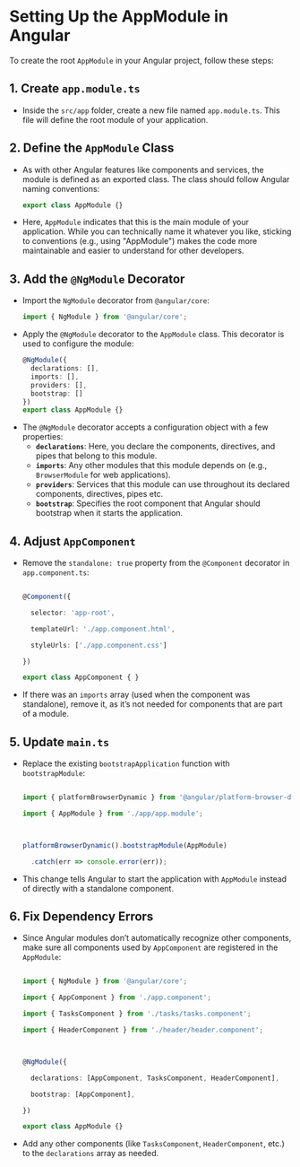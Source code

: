 
# Setting Up the AppModule in Angular

To create the root `AppModule` in your Angular project, follow these steps:

## 1. Create `app.module.ts`
- Inside the `src/app` folder, create a new file named `app.module.ts`. This file will define the root module of your application.

## 2. Define the `AppModule` Class
- As with other Angular features like components and services, the module is defined as an exported class. The class should follow Angular naming conventions:
    ```typescript
    export class AppModule {}
    ```
- Here, `AppModule` indicates that this is the main module of your application. While you can technically name it whatever you like, sticking to conventions (e.g., using "AppModule") makes the code more maintainable and easier to understand for other developers.

## 3. Add the `@NgModule` Decorator
- Import the `NgModule` decorator from `@angular/core`:
    ```typescript
    import { NgModule } from '@angular/core';
    ```
- Apply the `@NgModule` decorator to the `AppModule` class. This decorator is used to configure the module:
    ```typescript
    @NgModule({
      declarations: [],
      imports: [],
      providers: [],
      bootstrap: []
    })
    export class AppModule {}
    ```
- The `@NgModule` decorator accepts a configuration object with a few properties:
    - **`declarations`**: Here, you declare the components, directives, and pipes that belong to this module.
    - **`imports`**: Any other modules that this module depends on (e.g., `BrowserModule` for web applications).
    - **`providers`**: Services that this module can use throughout its declared components, directives, pipes etc.
    - **`bootstrap`**: Specifies the root component that Angular should bootstrap when it starts the application.

## 4. Adjust `AppComponent`

   - Remove the `standalone: true` property from the `@Component` decorator in `app.component.ts`:

     ```typescript

     @Component({

       selector: 'app-root',

       templateUrl: './app.component.html',

       styleUrls: ['./app.component.css']

     })

     export class AppComponent { }

     ```

   - If there was an `imports` array (used when the component was standalone), remove it, as it’s not needed for components that are part of a module.



## 5. Update `main.ts`

   - Replace the existing `bootstrapApplication` function with `bootstrapModule`:

     ```typescript

     import { platformBrowserDynamic } from '@angular/platform-browser-dynamic';

     import { AppModule } from './app/app.module';



     platformBrowserDynamic().bootstrapModule(AppModule)

       .catch(err => console.error(err));

     ```

   - This change tells Angular to start the application with `AppModule` instead of directly with a standalone component.



## 6. Fix Dependency Errors

   - Since Angular modules don’t automatically recognize other components, make sure all components used by `AppComponent` are registered in the `AppModule`:

     ```typescript

     import { NgModule } from '@angular/core';

     import { AppComponent } from './app.component';

     import { TasksComponent } from './tasks/tasks.component';

     import { HeaderComponent } from './header/header.component';



     @NgModule({

       declarations: [AppComponent, TasksComponent, HeaderComponent],

       bootstrap: [AppComponent],

     })

     export class AppModule {}

     ```

   - Add any other components (like `TasksComponent`, `HeaderComponent`, etc.) to the `declarations` array as needed.


